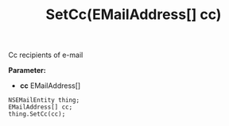 ﻿---
uid: crmscript_ref_NSEMailEntity_SetCc
title: SetCc(EMailAddress[] cc)
intellisense: NSEMailEntity.SetCc
keywords: NSEMailEntity, GetCc
so.topic: reference
---

Cc recipients of e-mail

**Parameter:** 
 - **cc** EMailAddress[]

```crmscript
NSEMailEntity thing;
EMailAddress[] cc;
thing.SetCc(cc);
```

